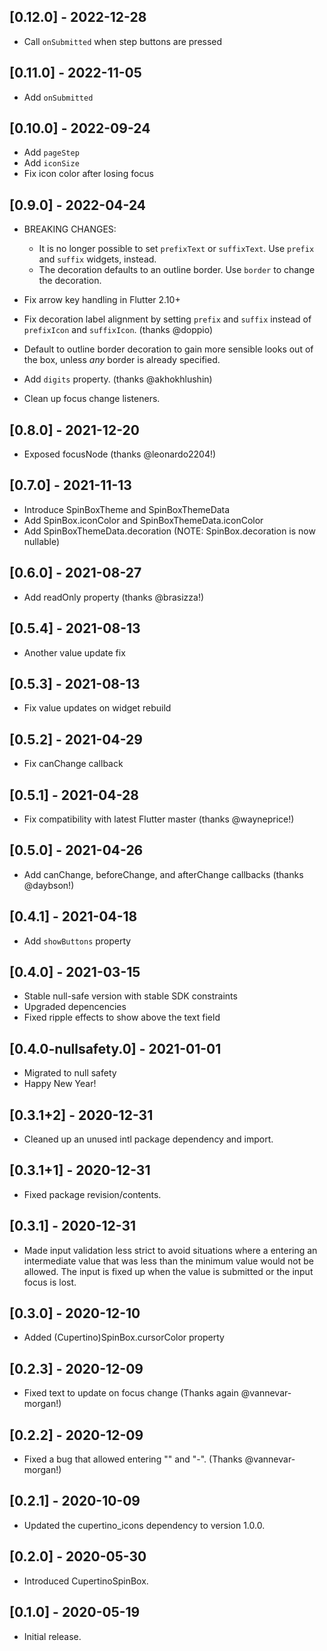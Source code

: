 ## [0.12.0] - 2022-12-28

* Call `onSubmitted` when step buttons are pressed

## [0.11.0] - 2022-11-05

* Add `onSubmitted`

## [0.10.0] - 2022-09-24

* Add `pageStep`
* Add `iconSize`
* Fix icon color after losing focus

## [0.9.0] - 2022-04-24

* BREAKING CHANGES:
  - It is no longer possible to set `prefixText` or `suffixText`. Use `prefix`
    and `suffix` widgets, instead.
  - The decoration defaults to an outline border. Use `border` to change the
    decoration.

* Fix arrow key handling in Flutter 2.10+
* Fix decoration label alignment by setting `prefix` and `suffix` instead of
  `prefixIcon` and `suffixIcon`. (thanks @doppio)
* Default to outline border decoration to gain more sensible looks out of the
  box, unless _any_ border is already specified.
* Add `digits` property. (thanks @akhokhlushin)
* Clean up focus change listeners.

## [0.8.0] - 2021-12-20

* Exposed focusNode (thanks @leonardo2204!)

## [0.7.0] - 2021-11-13

* Introduce SpinBoxTheme and SpinBoxThemeData
* Add SpinBox.iconColor and SpinBoxThemeData.iconColor
* Add SpinBoxThemeData.decoration (NOTE: SpinBox.decoration is now nullable)

## [0.6.0] - 2021-08-27

* Add readOnly property (thanks @brasizza!)

## [0.5.4] - 2021-08-13

* Another value update fix

## [0.5.3] - 2021-08-13

* Fix value updates on widget rebuild

## [0.5.2] - 2021-04-29

* Fix canChange callback

## [0.5.1] - 2021-04-28

* Fix compatibility with latest Flutter master (thanks @wayneprice!)

## [0.5.0] - 2021-04-26

* Add canChange, beforeChange, and afterChange callbacks (thanks @daybson!)

## [0.4.1] - 2021-04-18

* Add `showButtons` property

## [0.4.0] - 2021-03-15

* Stable null-safe version with stable SDK constraints
* Upgraded depencencies
* Fixed ripple effects to show above the text field

## [0.4.0-nullsafety.0] - 2021-01-01

* Migrated to null safety
* Happy New Year!

## [0.3.1+2] - 2020-12-31

* Cleaned up an unused intl package dependency and import.

## [0.3.1+1] - 2020-12-31

* Fixed package revision/contents.

## [0.3.1] - 2020-12-31

* Made input validation less strict to avoid situations where a entering
  an intermediate value that was less than the minimum value would not be
  allowed. The input is fixed up when the value is submitted or the input
  focus is lost.

## [0.3.0] - 2020-12-10

* Added (Cupertino)SpinBox.cursorColor property

## [0.2.3] - 2020-12-09

* Fixed text to update on focus change (Thanks again @vannevar-morgan!)

## [0.2.2] - 2020-12-09

* Fixed a bug that allowed entering "" and "-". (Thanks @vannevar-morgan!)

## [0.2.1] - 2020-10-09

* Updated the cupertino_icons dependency to version 1.0.0.

## [0.2.0] - 2020-05-30

* Introduced CupertinoSpinBox.

## [0.1.0] - 2020-05-19

* Initial release.
